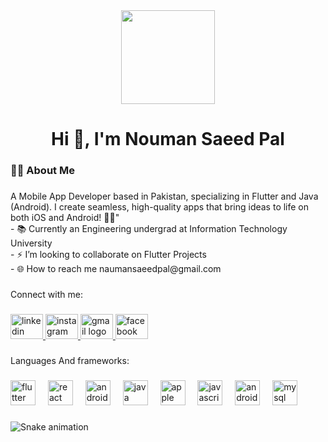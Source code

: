 <div align="center">
  <img height="150" src="https://user-images.githubusercontent.com/74038190/212749695-a6817c5a-a794-462b-afca-1b5ce7dd5e63.gif"  />
</div>

###

<h1 align="center">Hi 👋, I'm Nouman Saeed Pal</h1>

###

<h3 align="left">👩‍💻  About Me</h3>

###

<p align="left">A Mobile App Developer based in Pakistan, specializing in Flutter and Java (Android). I create seamless, high-quality apps that bring ideas to life on both iOS and Android! 🚀📱"<br>- 📚 Currently an Engineering undergrad at Information Technology University<br>- ⚡ I’m looking to collaborate on Flutter Projects<br>- 🌐 How to reach me naumansaeedpal@gmail.com</p>

###

<p align="left">Connect with me:</p>

###

<div align="left">
  <a href="https://www.linkedin.com/in/nomispal/" target="_blank">
    <img src="https://raw.githubusercontent.com/maurodesouza/profile-readme-generator/master/src/assets/icons/social/linkedin/default.svg" width="52" height="40" alt="linkedin logo"  />
  </a>
  <a href="https://www.instagram.com/nomispal/" target="_blank">
    <img src="https://raw.githubusercontent.com/maurodesouza/profile-readme-generator/master/src/assets/icons/social/instagram/default.svg" width="52" height="40" alt="instagram logo"  />
  </a>
  <a href="naumansaeedpal@gmail.com" target="_blank">
    <img src="https://raw.githubusercontent.com/maurodesouza/profile-readme-generator/master/src/assets/icons/social/gmail/default.svg" width="52" height="40" alt="gmail logo"  />
  </a>
  <a href="https://www.facebook.com/p/Noman-Saeed-Pal-100072338992656/" target="_blank">
    <img src="https://raw.githubusercontent.com/maurodesouza/profile-readme-generator/master/src/assets/icons/social/facebook/default.svg" width="52" height="40" alt="facebook logo"  />
  </a>
</div>

###

<p align="left">Languages And frameworks:</p>

###

<div align="left">
  <img src="https://cdn.jsdelivr.net/gh/devicons/devicon/icons/flutter/flutter-original.svg" height="40" alt="flutter logo"  />
  <img width="12" />
  <img src="https://cdn.jsdelivr.net/gh/devicons/devicon/icons/react/react-original.svg" height="40" alt="react logo"  />
  <img width="12" />
  <img src="https://cdn.jsdelivr.net/gh/devicons/devicon/icons/android/android-original.svg" height="40" alt="android logo"  />
  <img width="12" />
  <img src="https://cdn.jsdelivr.net/gh/devicons/devicon/icons/java/java-original.svg" height="40" alt="java logo"  />
  <img width="12" />
  <img src="https://cdn.jsdelivr.net/gh/devicons/devicon/icons/apple/apple-original.svg" height="40" alt="apple logo"  />
  <img width="12" />
  <img src="https://cdn.jsdelivr.net/gh/devicons/devicon/icons/javascript/javascript-original.svg" height="40" alt="javascript logo"  />
  <img width="12" />
  <img src="https://cdn.jsdelivr.net/gh/devicons/devicon/icons/androidstudio/androidstudio-original.svg" height="40" alt="androidstudio logo"  />
  <img width="12" />
  <img src="https://cdn.jsdelivr.net/gh/devicons/devicon/icons/mysql/mysql-original.svg" height="40" alt="mysql logo"  />
</div>

###

<img src="https://raw.githubusercontent.com/Nomispal/Nomispal/output/snake.svg" alt="Snake animation" />

###
